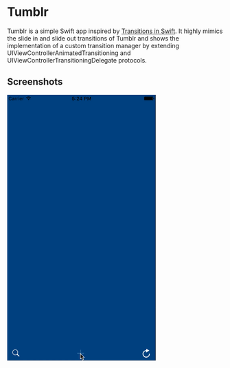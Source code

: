 Tumblr
==========

Tumblr is a simple Swift app inspired by [Transitions in Swift](http://mathewsanders.com/custom-menu-transitions-in-swift/). It highly mimics the slide in and slide out transitions of Tumblr and shows the implementation of a custom transition manager by extending UIViewControllerAnimatedTransitioning and UIViewControllerTransitioningDelegate protocols.

## Screenshots
![Tumblr](./Tumblr.gif)
